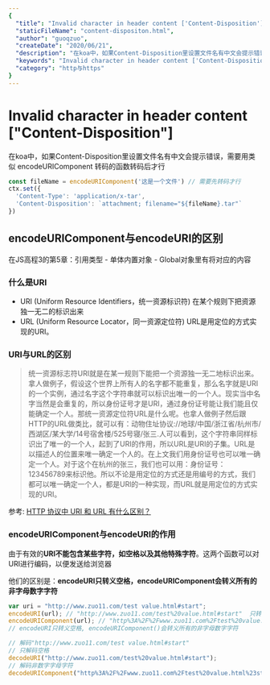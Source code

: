 ```yaml
---
{
  "title": "Invalid character in header content ['Content-Disposition']",
  "staticFileName": "content-dispositon.html",
  "author": "guoqzuo",
  "createDate": "2020/06/21",
  "description": "在koa中，如果Content-Disposition里设置文件名有中文会提示错误，需要用类似 encodeURIComponent 转码的函数转码后才行，这里顺便介绍下encodeURIComponent和encodeURI的区别",
  "keywords": "Invalid character in header content ['Content-Disposition'],URI和URL的区别,encodeURIComponent和encodeURI的区别,encodeURI和encodeURIComponent区别",
  "category": "http与https"
}
---
```


# Invalid character in header content ["Content-Disposition"]

在koa中，如果Content-Disposition里设置文件名有中文会提示错误，需要用类似 encodeURIComponent 转码的函数转码后才行

```js
const fileName = encodeURIComponent('这是一个文件') // 需要先转码才行
ctx.set({
  'Content-Type': 'application/x-tar',
  'Content-Disposition': `attachment; filename="${fileName}.tar"`
})
```
## encodeURIComponent与encodeURI的区别
在JS高程3的第5章：引用类型 - 单体内置对象 - Global对象里有将对应的内容

### 什么是URI
- URI (Uniform Resource Identifiers，统一资源标识符) 在某个规则下把资源独一无二的标识出来
- URL (Uniform Resource Locator，同一资源定位符) URL是用定位的方式实现的URI。

### URI与URL的区别
> 统一资源标志符URI就是在某一规则下能把一个资源独一无二地标识出来。拿人做例子，假设这个世界上所有人的名字都不能重复，那么名字就是URI的一个实例，通过名字这个字符串就可以标识出唯一的一个人。现实当中名字当然是会重复的，所以身份证号才是URI，通过身份证号能让我们能且仅能确定一个人。那统一资源定位符URL是什么呢。也拿人做例子然后跟HTTP的URL做类比，就可以有：动物住址协议://地球/中国/浙江省/杭州市/西湖区/某大学/14号宿舍楼/525号寝/张三.人可以看到，这个字符串同样标识出了唯一的一个人，起到了URI的作用，所以URL是URI的子集。URL是以描述人的位置来唯一确定一个人的。在上文我们用身份证号也可以唯一确定一个人。对于这个在杭州的张三，我们也可以用：身份证号：123456789来标识他。所以不论是用定位的方式还是用编号的方式，我们都可以唯一确定一个人，都是URl的一种实现，而URL就是用定位的方式实现的URI。

参考: [HTTP 协议中 URI 和 URL 有什么区别？](https://www.zhihu.com/question/21950864/answer/154309494)

### encodeURIComponent与encodeURI的作用
由于有效的**URI不能包含某些字符，如空格以及其他特殊字符**。这两个函数可以对URI进行编码，以便发送给浏览器

他们的区别是：**encodeURI只转义空格，encodeURIComponent会转义所有的非字母数字字符**
```js
var uri = "http://www.zuo11.com/test value.html#start";
encodeURI(url); // "http://www.zuo11.com/test%20value.html#start"  只转义空格
encodeURIComponent(url); // "http%3A%2F%2Fwww.zuo11.com%2Ftest%20value.html%23start" 
// encodeURI只转义空格, encodeURIComponent()会转义所有的非字母数字字符

// 解码"http://www.zuo11.com/test value.html#start"
// 只解码空格
decodeURI("http://www.zuo11.com/test%20value.html#start");
// 解码非数字字母字符
decodeURIComponent("http%3A%2F%2Fwww.zuo11.com%2Ftest%20value.html%23start");
```